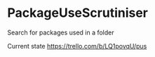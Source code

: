 # PackageUseScrutiniser
Search for packages used in a folder

Current state
https://trello.com/b/LQ1povqU/pus
